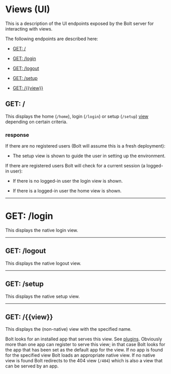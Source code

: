 # Views \(UI\)

This is a description of the UI endpoints exposed by the Bolt server for interacting with views.

The following endpoints are described here:

* [GET: \/](#get-)

* [GET: \/login](#get-login)

* [GET: \/logout](#get-logout)

* [GET: \/setup](#get-setup)

* [GET: \/\{\{view\}\}](#get-view)

## GET: \/

This displays the home \(`/home`\), login \(`/login`\) or setup \(`/setup`\) [view](/views.md) depending on certain criteria.

### response

If there are no registered users \(Bolt will assume this is a fresh deployment\):

* The setup view is shown to guide the user in setting up the environment.

If there are registered users Bolt will check for a current session \(a logged-in user\):

* If there is no logged-in user the login view is shown.

* If there is a logged-in user the home view is shown.


---

# GET: \/login

This displays the native login view.

---

## GET: \/logout

This displays the native logout view.

---

## GET: \/setup

This displays the native setup view.

---

## GET: \/\{\{view\}\}

This displays the \(non-native\) view with the specified name.

Bolt looks for an installed app that serves this view. See [plugins](/plugins.md). Obviously more than one app can register to serve this view; in that case Bolt looks for the app that has been set as the default app for the view. If no app is found for the specified view Bolt loads an appropriate native view. If no native view is found Bolt redirects to the 404 view \(`/404`\) which is also a view that can be served by an app.

